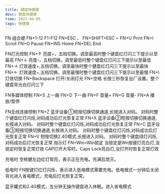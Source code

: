 ```yaml
---
title: 键盘快捷键
desc: 键盘快捷键
time: 2023-04-05
tags: 快捷键
---
```


FN 组合键
FN+1-12		F1-F12
FN+ESC		、
FN+SHIFT+ESC	~
FN+U		Print
FN+I		Scroll
FN+O		Pause
FN+INS		Home
FN+DEL		End

FN灯光控制
FN+↑		亮度+，五档切换。调至最高时整个键盘红灯闪三下提示以至最高
FN+↓		亮度-，五档切换。调至最低时整个键盘红灯闪三下提示以至最低
FN+→		灯效速度+,五档切换。调至最快时整个健盘红灯闪三下提示以至最快
FN+←		灯效速度+,五档切换。调至最慢时整个键盘红灯闪三下提示以至最慢
FN+\		灯效切换
FN+Backspace	打开/关闭灯光
FN+空格		长按三秒恢复出厂设置。整个键盘背光白灯闪三下

FN多媒体控制
FN+S		上一曲
FN+D		下一曲
FN+F		音量+
FN+G		音量-
FN+A		播放/暂停

FN无线连接控制
FN+Z		蓝牙设备①短按切换切换通道,长按进入对码。
		对码时整个键盘红灯闪烁,对码成功后灯光恢复正常
FN+X		蓝牙设备②短按切换切换通道,长按进入对码。
		对码时整个键盘红灯闪烁,对码成功后灯光恢复正常
FN+C		蓝牙设备③短按切换切换通道,长按进入对码。
		对码时整个键盘红灯闪烁,对码成功后灯光恢复正常
FN+V		短按切换2.4G模式,长按进入对码。
		对码时整个键盘绿灯闪烁,对码成功后灯光恢复正常
指示灯
FN+Win=Win锁定
当锁定是Wn按键灯亮白灯,没锁定时恢复正常灯效
CAP打开大写时。Caps Lock亮白灯,没打开时恢复正常灯效

充电时
空格健左边红灯常亮，表示正在充电。充满后熄灭。

低电时
FN按键灯红灯闪烁，表示进入低电模式需要充电。低电根式一分钟后关闭背光进入省电模式，充电后灯光恢复正常。

蓝牙罐式和2.4G模式，五分钟无操作键盘进入休眠。进入省电模式